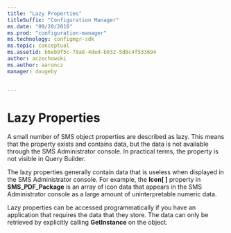 ```yaml
---
title: "Lazy Properties"
titleSuffix: "Configuration Manager"
ms.date: "09/20/2016"
ms.prod: "configuration-manager"
ms.technology: configmgr-sdk
ms.topic: conceptual
ms.assetid: b6eb9f5c-78a8-4ded-b032-5d8c4f533694
author: aczechowski
ms.author: aaroncz
manager: dougeby


---
```

# Lazy Properties
A small number of SMS object properties are described as lazy. This means that the property exists and contains data, but the data is not available through the SMS Administrator console. In practical terms, the property is not visible in Query Builder.  

 The lazy properties generally contain data that is useless when displayed in the SMS Administrator console. For example, the **Icon[ ]** property in **SMS_PDF_Package** is an array of icon data that appears in the SMS Administrator console as a large amount of uninterpretable numeric data.  

 Lazy properties can be accessed programmatically if you have an application that requires the data that they store. The data can only be retrieved by explicitly calling **GetInstance** on the object.
